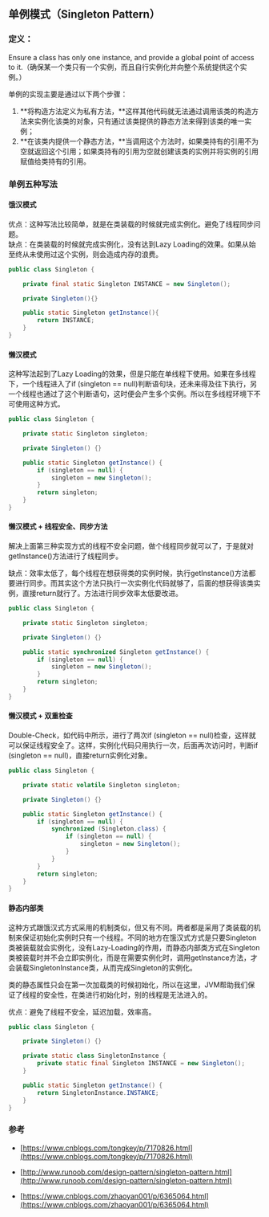 ## 单例模式（Singleton Pattern）

### **定义：**

Ensure a class has only one instance, and provide a global point of access to it.（确保某一个类只有一个实例，而且自行实例化并向整个系统提供这个实例。）

单例的实现主要是通过以下两个步骤：

1. **将构造方法定义为私有方法，**这样其他代码就无法通过调用该类的构造方法来实例化该类的对象，只有通过该类提供的静态方法来得到该类的唯一实例；
2. **在该类内提供一个静态方法，**当调用这个方法时，如果类持有的引用不为空就返回这个引用；如果类持有的引用为空就创建该类的实例并将实例的引用赋值给类持有的引用。

### 单例五种写法

#### 饿汉模式

优点：这种写法比较简单，就是在类装载的时候就完成实例化。避免了线程同步问题。  
缺点：在类装载的时候就完成实例化，没有达到Lazy Loading的效果。如果从始至终从未使用过这个实例，则会造成内存的浪费。

```java
public class Singleton {

    private final static Singleton INSTANCE = new Singleton();

    private Singleton(){}

    public static Singleton getInstance(){
        return INSTANCE;
    }
}
```

#### 懒汉模式

这种写法起到了Lazy Loading的效果，但是只能在单线程下使用。如果在多线程下，一个线程进入了if \(singleton == null\)判断语句块，还未来得及往下执行，另一个线程也通过了这个判断语句，这时便会产生多个实例。所以在多线程环境下不可使用这种方式。

```java
public class Singleton {

    private static Singleton singleton;

    private Singleton() {}

    public static Singleton getInstance() {
        if (singleton == null) {
            singleton = new Singleton();
        }
        return singleton;
    }
}
```

#### 懒汉模式 + 线程安全、同步方法

解决上面第三种实现方式的线程不安全问题，做个线程同步就可以了，于是就对getInstance\(\)方法进行了线程同步。

缺点：效率太低了，每个线程在想获得类的实例时候，执行getInstance\(\)方法都要进行同步。而其实这个方法只执行一次实例化代码就够了，后面的想获得该类实例，直接return就行了。方法进行同步效率太低要改进。

```java
public class Singleton {

    private static Singleton singleton;

    private Singleton() {}

    public static synchronized Singleton getInstance() {
        if (singleton == null) {
            singleton = new Singleton();
        }
        return singleton;
    }
}
```

#### 懒汉模式 + 双重检查

Double-Check，如代码中所示，进行了两次if \(singleton == null\)检查，这样就可以保证线程安全了。这样，实例化代码只用执行一次，后面再次访问时，判断if \(singleton == null\)，直接return实例化对象。

```java
public class Singleton {

    private static volatile Singleton singleton;

    private Singleton() {}

    public static Singleton getInstance() {
        if (singleton == null) {
            synchronized (Singleton.class) {
                if (singleton == null) {
                    singleton = new Singleton();
                }
            }
        }
        return singleton;
    }
}
```

#### 静态内部类

这种方式跟饿汉式方式采用的机制类似，但又有不同。两者都是采用了类装载的机制来保证初始化实例时只有一个线程。不同的地方在饿汉式方式是只要Singleton类被装载就会实例化，没有Lazy-Loading的作用，而静态内部类方式在Singleton类被装载时并不会立即实例化，而是在需要实例化时，调用getInstance方法，才会装载SingletonInstance类，从而完成Singleton的实例化。

类的静态属性只会在第一次加载类的时候初始化，所以在这里，JVM帮助我们保证了线程的安全性，在类进行初始化时，别的线程是无法进入的。

优点：避免了线程不安全，延迟加载，效率高。

```java
public class Singleton {

    private Singleton() {}

    private static class SingletonInstance {
        private static final Singleton INSTANCE = new Singleton();
    }

    public static Singleton getInstance() {
        return SingletonInstance.INSTANCE;
    }
}
```

### 参考

* [https://www.cnblogs.com/tongkey/p/7170826.html](https://www.cnblogs.com/tongkey/p/7170826.html)

* [http://www.runoob.com/design-pattern/singleton-pattern.html](http://www.runoob.com/design-pattern/singleton-pattern.html)

* [https://www.cnblogs.com/zhaoyan001/p/6365064.html](https://www.cnblogs.com/zhaoyan001/p/6365064.html)



